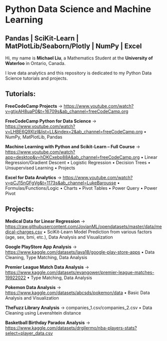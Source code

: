 # Python Data Science and Machine Learning
## Pandas | SciKit-Learn | MatPlotLib/Seaborn/Plotly | NumPy | Excel
Hi, my name is **Michael Liu**, a Mathematics Student at the **University of Waterloo** in Ontario, Canada.

I love data analytics and this repository is dedicated to my Python Data Science tutorials and projects.

## Tutorials:
**FreeCodeCamp Projects** -> https://www.youtube.com/watch?v=gtjxAH8uaP0&t=16709s&ab_channel=freeCodeCamp.org

**FreeCodeCamp Python for Data Science** -> https://www.youtube.com/watch?v=LHBE6Q9XlzI&list=LL&index=2&ab_channel=freeCodeCamp.org
    • NumPy, MatPlotLib, Pandas

**Machine Learning with Python and Scikit-Learn – Full Course** -> https://www.youtube.com/watch?app=desktop&v=hDKCxebp88A&ab_channel=freeCodeCamp.org
    • Linear Regression/Gradient Descent
    • Logistic Regression
    • Decision Trees
    • Unsupervised Learning
    • Projects

**Excel for Data Analytics** -> https://www.youtube.com/watch?v=pCJ15nGFgVg&t=1173s&ab_channel=LukeBarousse
    • Formulas/Functions/Logic
    • Charts
    • Pivot Tables
    • Power Query
    • Power Pivot

## Projects:
**Medical Data for Linear Regression** -> https://raw.githubusercontent.com/JovianML/opendatasets/master/data/medical-charges.csv
    • SciKit-Learn Model Prediction from various factors (age, sex, bmi, etc.), Data Analysis and Visualization

**Google PlayStore App Analysis** -> https://www.kaggle.com/datasets/lava18/google-play-store-apps
    • Data Cleaning, Type Matching, Data Analysis

**Premier League Match Data Analysis** -> https://www.kaggle.com/datasets/evangower/premier-league-matches-19922022
    • Type Matching, Data Analysis

**Pokemon Data Analysis** -> https://www.kaggle.com/datasets/abcsds/pokemon/data
    • Basic Data Analysis and Visualization

**TheFuzz Library Analysis** -> companies_1.csv/companies_2.csv
    • Data Cleaning using Levenshtein distance

**Basketball Birthday Paradox Analysis** -> https://www.kaggle.com/datasets/drgilermo/nba-players-stats?select=player_data.csv




  

